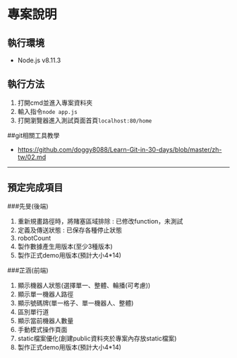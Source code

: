 # 專案說明

## 執行環境
* Node.js v8.11.3

## 執行方法
1. 打開cmd並進入專案資料夾
2. 輸入指令```node app.js```
3. 打開瀏覽器進入測試頁面首頁```localhost:80/home```

##git相關工具教學
* https://github.com/doggy8088/Learn-Git-in-30-days/blob/master/zh-tw/02.md

* * *
## 預定完成項目
###先旻(後端)
1. 重新規畫路徑時，將賭塞區域排除 : 已修改function，未測試
2. 定義及傳送狀態 : 已保存各種停止狀態
3. robotCount
4. 製作數據產生用版本(至少3種版本)
5. 製作正式demo用版本(預計大小4*14)

###芷涵(前端)
1. 顯示機器人狀態(選擇單一、整體、輪播(可考慮))
2. 顯示單一機器人路徑
3. 顯示號碼牌(單一格子、單一機器人、整體)
4. 區別單行道
5. 顯示當前機器人數量
6. 手動模式操作頁面
7. static檔案優化(創建public資料夾於專案內存放static檔案)
8. 製作正式demo用版本(預計大小4*14)
